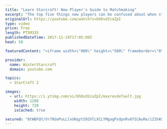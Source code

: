 ```yaml
---
title: "Learn Starcraft! New Player's Guide to Matchmaking"
excerpt: "The top five things new players can be confused about when starting off playing Starcraft 2!"
originalUrl: https://youtube.com/watch?v=bhDsd2coZpI
type: video
price: Free
length: PT5M33S
publishedDateTime: 2017-11-19T17:05:00Z
heat: 50

featuredContent: "<iframe width=\"800\" height=\"500\" frameborder=\"0\" src=\"https://www.youtube.com/embed/bhDsd2coZpI\" allow=\"accelerometer; autoplay; encrypted-media; gyroscope; picture-in-picture\" allowfullscreen></iframe>"

provider:
  name: WinterStarcraft
  domain: youtube.com

topics:
  - StarCraft 2

images:
  - url: https://i.ytimg.com/vi/bhDsd2coZpI/maxresdefault.jpg
    width: 1280
    height: 720
    isCached: true

secured: "8tWBFQY/Vr70GoPuLLlxUKqytS92VlLXCLYMgagPsdpnRv87SCAuRe/iZ1hASS3lRgpti6vykD2LpCtm78mBTXDNquZOpv6ym41xbBdtNRSptobpgeQ511G5ko9aUgWmIDGSKwmZuWsj9/lJksUJZmy9IOT+cM+VljaUepsP0i/mtnjy4pej1CwU1MoFhUcgg7pD8YjkIsajyYiPv+v1+rY+WTEim/mG/tzl3lt9r6Hbyot55zHLWfBbfb+iDf5J1XSTotT2MgRAGHhLQc7JLGnIJ5HxswW24jejfZUqDHzoJm7BazBcgpYmto9uNPtak+8hnMl3JylPypuLCWAKutZkGhMtbXqoBomgREO2pwppbhpTZMFeyroUbP+MZrQ9RKiOx+CydJQAghV8J6KT9oGVJqpPdpZIsZmkLRuowNo=;Fe4OuIddSDcKZ+sAnLOzHg=="
---
```


